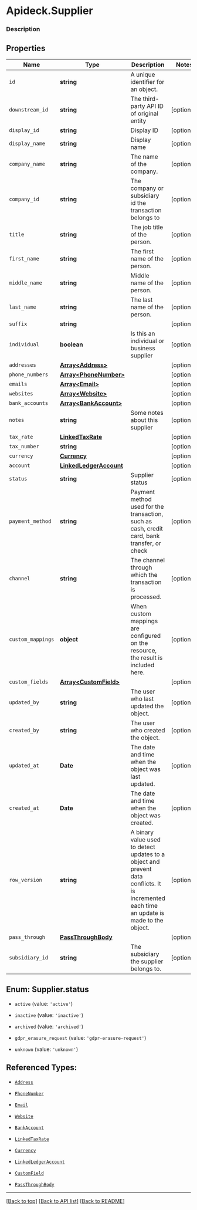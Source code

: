 # Apideck.Supplier

### Description

## Properties
Name | Type | Description | Notes
------------ | ------------- | ------------- | -------------
`id` | **string** | A unique identifier for an object. | 
`downstream_id` | **string** | The third-party API ID of original entity | [optional] 
`display_id` | **string** | Display ID | [optional] 
`display_name` | **string** | Display name | [optional] 
`company_name` | **string** | The name of the company. | [optional] 
`company_id` | **string** | The company or subsidiary id the transaction belongs to | [optional] 
`title` | **string** | The job title of the person. | [optional] 
`first_name` | **string** | The first name of the person. | [optional] 
`middle_name` | **string** | Middle name of the person. | [optional] 
`last_name` | **string** | The last name of the person. | [optional] 
`suffix` | **string** |  | [optional] 
`individual` | **boolean** | Is this an individual or business supplier | [optional] 
`addresses` | [**Array&lt;Address&gt;**](Address.md) |  | [optional] 
`phone_numbers` | [**Array&lt;PhoneNumber&gt;**](PhoneNumber.md) |  | [optional] 
`emails` | [**Array&lt;Email&gt;**](Email.md) |  | [optional] 
`websites` | [**Array&lt;Website&gt;**](Website.md) |  | [optional] 
`bank_accounts` | [**Array&lt;BankAccount&gt;**](BankAccount.md) |  | [optional] 
`notes` | **string** | Some notes about this supplier | [optional] 
`tax_rate` | [**LinkedTaxRate**](LinkedTaxRate.md) |  | [optional] 
`tax_number` | **string** |  | [optional] 
`currency` | [**Currency**](Currency.md) |  | [optional] 
`account` | [**LinkedLedgerAccount**](LinkedLedgerAccount.md) |  | [optional] 
`status` | **string** | Supplier status | [optional] 
`payment_method` | **string** | Payment method used for the transaction, such as cash, credit card, bank transfer, or check | [optional] 
`channel` | **string** | The channel through which the transaction is processed. | [optional] 
`custom_mappings` | **object** | When custom mappings are configured on the resource, the result is included here. | [optional] 
`custom_fields` | [**Array&lt;CustomField&gt;**](CustomField.md) |  | [optional] 
`updated_by` | **string** | The user who last updated the object. | [optional] 
`created_by` | **string** | The user who created the object. | [optional] 
`updated_at` | **Date** | The date and time when the object was last updated. | [optional] 
`created_at` | **Date** | The date and time when the object was created. | [optional] 
`row_version` | **string** | A binary value used to detect updates to a object and prevent data conflicts. It is incremented each time an update is made to the object. | [optional] 
`pass_through` | [**PassThroughBody**](PassThroughBody.md) |  | [optional] 
`subsidiary_id` | **string** | The subsidiary the supplier belongs to. | [optional] 





<a name="SupplierStatus"></a>
## Enum: Supplier.status


* `active` (value: `'active'`)

* `inactive` (value: `'inactive'`)

* `archived` (value: `'archived'`)

* `gdpr_erasure_request` (value: `'gdpr-erasure-request'`)

* `unknown` (value: `'unknown'`)




## Referenced Types:












* [`Address`](Address.md)
* [`PhoneNumber`](PhoneNumber.md)
* [`Email`](Email.md)
* [`Website`](Website.md)
* [`BankAccount`](BankAccount.md)

* [`LinkedTaxRate`](LinkedTaxRate.md)

* [`Currency`](Currency.md)
* [`LinkedLedgerAccount`](LinkedLedgerAccount.md)




* [`CustomField`](CustomField.md)





* [`PassThroughBody`](PassThroughBody.md)


---

[[Back to top]](#) [[Back to API list]](../../../../README.md#documentation-for-api-endpoints) [[Back to README]](../../../../README.md)


